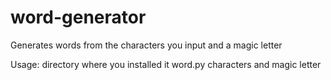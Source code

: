 # word-generator
Generates words from the characters you input and a magic letter

Usage:  directory where you installed it
word.py characters and magic letter
